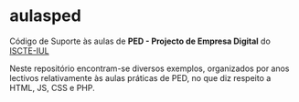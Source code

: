 aulasped
========

Código de Suporte às aulas de **PED - Projecto de Empresa Digital** do [ISCTE-IUL](www.iscte.pt)

Neste repositório encontram-se diversos exemplos, organizados por anos lectivos relativamente às aulas práticas de PED, no que diz respeito a HTML, JS, CSS e PHP.
